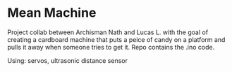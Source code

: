 # Mean Machine
Project collab between Archisman Nath and Lucas L. with the goal of creating a cardboard machine that puts a peice of candy on a platform and pulls it away when someone tries to get it. 
Repo contains the .ino code.

Using: servos, ultrasonic distance sensor

